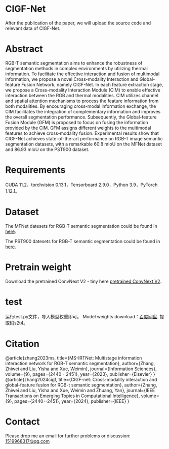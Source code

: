 # CIGF-Net
After the publication of the paper, we will upload the source code and relevant data of CIGF-Net.

# Abstract
RGB-T semantic segmentation aims to enhance the robustness of segmentation methods in complex environments by utilizing thermal information. To facilitate the effective interaction and fusion of multimodal information, we propose a novel Cross-modality Interaction and Global-feature Fusion Network, namely CIGF-Net. In each feature extraction stage, we propose a Cross-modality Interaction Module (CIM) to enable effective interaction between the RGB and thermal modalities. CIM utilizes channel and spatial attention mechanisms to process the feature information from both modalities. By encouraging cross-modal information exchange, the CIM facilitates the integration of complementary information and improves the overall segmentation performance. Subsequently, the Global-feature Fusion Module (GFM) is proposed to focus on fusing the information provided by the CIM. GFM assigns different weights to the multimodal features to achieve cross-modality fusion. Experimental results show that CIGF-Net achieves state-of-the-art performance on RGB-T image semantic segmentation datasets, with a remarkable 60.8 mIoU on the MFNet dataset and 86.93 mIoU on the PST900 dataset.

# Requirements
CUDA 11.2，torchvision 0.13.1，Tensorboard 2.9.0，Python 3.9，PyTorch 1.12.1。

# Dataset
The MFNet datesets for RGB-T semantic segmentation could be found in [here](https://www.mi.t.u-tokyo.ac.jp/static/projects/mil_multispectral/).  

The PST900 datesets for RGB-T semantic segmentation could be found in [here](https://drive.google.com/file/d/1hZeM-MvdUC_Btyok7mdF00RV-InbAadm/view?pli=1).  

# Pretrain weight
Download the pretrained ConvNext V2 - tiny here [pretrained ConvNext V2](https://dl.fbaipublicfiles.com/convnext/convnextv2/im22k/convnextv2_tiny_22k_384_ema.pt).

# test 
运行test.py文件，导入模型权重即可。
Model weights download：[百度网盘](https://pan.baidu.com/s/1wqXyt5-c43Qfz-JsnR4pHA).
提取码s2t4。



# Citation
@article{zhang2023ms,
  title={MS-IRTNet: Multistage information interaction network for RGB-T semantic segmentation},
  author={Zhang, Zhiwei and Liu, Yisha and Xue, Weimin},
  journal={Information Sciences},
  volume={9},
  pages={2440 - 2451},
  year={2023},
  publisher={Elsevier}
}
@article{zhang2024cigf,
  title={CIGF-net: Cross-modality interaction and global-feature fusion for RGB-t semantic segmentation},
  author={Zhang, Zhiwei and Liu, Yisha and Xue, Weimin and Zhuang, Yan},
  journal={IEEE Transactions on Emerging Topics in Computational Intelligence},
  volume={9},
  pages={2440--2451},
  year={2024},
  publisher={IEEE}
}

# Contact
Please drop me an email for further problems or discussion: 1519968317@qq.com

